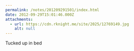 ```yaml
---
permalink: /notes/201209291501/index.html
date: 2012-09-29T15:01:46.000Z
attachments:
  - url: https://cdn.rknight.me/site/2025/12769149.jpg
    alt: null
---
```


Tucked up in bed
